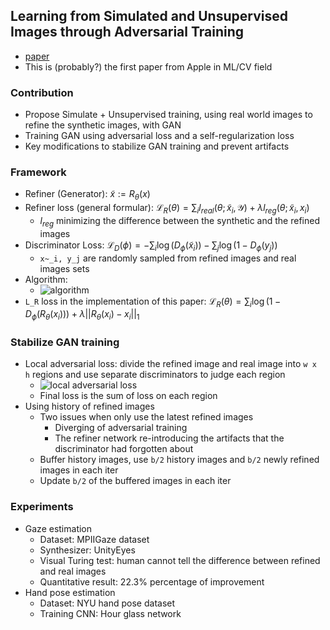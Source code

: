 ## Learning from Simulated and Unsupervised Images through Adversarial Training
* [paper](http://arxiv.org/pdf/1612.07828v1.pdf)
* This is (probably?) the first paper from Apple in ML/CV field

### Contribution
* Propose Simulate + Unsupervised training, using real world images to refine the synthetic images, with GAN
* Training GAN using adversarial loss and a self-regularization loss
* Key modifications to stabilize GAN training and prevent artifacts

### Framework
* Refiner (Generator): $\tilde{x}:=R_\theta(x)$
* Refiner loss (general formular): $\mathcal{L}_R(\theta)=\sum_i l_{real}(\theta; \tilde{x}_i, \mathcal{Y})+\lambda l_{reg}(\theta; \tilde{x}_i, x_i)$
    * $l_{reg}$ minimizing the difference between the synthetic and the refined images
* Discriminator Loss: $\mathcal{L}_D(\phi) = -\sum_i \log(D_{\phi} (\tilde{x}_i)) - \sum_j \log(1-D_{\phi}(y_j))$
    * `x~_i, y_j` are randomly sampled from refined images and real images sets
* Algorithm:
    * ![algorithm](http://img.blog.csdn.net/20161229114626218?watermark/2/text/aHR0cDovL2Jsb2cuY3Nkbi5uZXQvY2huMTM=/font/5a6L5L2T/fontsize/400/fill/I0JBQkFCMA==/dissolve/70/gravity/SouthEast)
* `L_R` loss in the implementation of this paper: $\mathcal{L}_R(\theta)=\sum_i \log(1-D_{\phi}(R_{\theta}(x_i)))+\lambda||R_{\theta}(x_i)-x_i||_1$

### Stabilize GAN training
* Local adversarial loss: divide the refined image and real image into `w x h` regions and use separate discriminators to judge each region
    * ![local adversarial loss](http://img.blog.csdn.net/20161229115211830?watermark/2/text/aHR0cDovL2Jsb2cuY3Nkbi5uZXQvY2huMTM=/font/5a6L5L2T/fontsize/400/fill/I0JBQkFCMA==/dissolve/70/gravity/SouthEast)
    * Final loss is the sum of loss on each region
* Using history of refined images
    * Two issues when only use the latest refined images
        * Diverging of adversarial training
        * The refiner network re-introducing the artifacts that the discriminator had forgotten about
    * Buffer history images, use `b/2` history images and `b/2` newly refined images in each iter
    * Update `b/2` of the buffered images in each iter

### Experiments
* Gaze estimation
    * Dataset: MPIIGaze dataset
    * Synthesizer: UnityEyes
    * Visual Turing test: human cannot tell the difference between refined and real images
    * Quantitative result: 22.3% percentage of improvement
* Hand pose estimation
    * Dataset: NYU hand pose dataset
    * Training CNN: Hour glass network